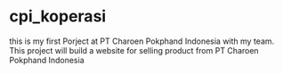 # cpi_koperasi
this is my first Porject at PT Charoen Pokphand Indonesia with my team. This project will build a website for selling product from PT Charoen Pokphand Indonesia

